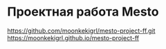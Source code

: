 # Проектная работа Mesto
https://github.com/moonkekigrl/mesto-project-ff.git  https://moonkekigrl.github.io/mesto-project-ff
